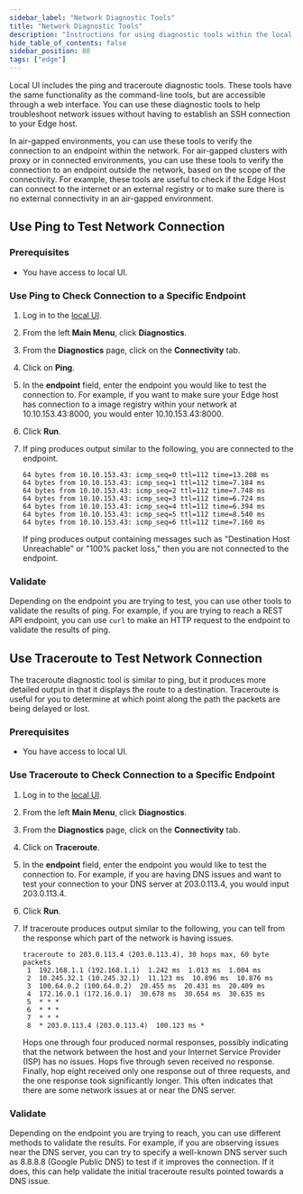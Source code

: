 ```yaml
---
sidebar_label: "Network Diagnostic Tools"
title: "Network Diagnostic Tools"
description: "Instructions for using diagnostic tools within the local UI."
hide_table_of_contents: false
sidebar_position: 80
tags: ["edge"]
---
```


Local UI includes the ping and traceroute diagnostic tools. These tools have the same functionality as the command-line
tools, but are accessible through a web interface. You can use these diagnostic tools to help troubleshoot network
issues without having to establish an SSH connection to your Edge host.

In air-gapped environments, you can use these tools to verify the connection to an endpoint within the network. For
air-gapped clusters with proxy or in connected environments, you can use these tools to verify the connection to an endpoint
outside the network, based on the scope of the connectivity. For example, these tools are useful to check if the Edge Host can
connect to the internet or an external registry or to make sure there is no external connectivity in an air-gapped environment.

## Use Ping to Test Network Connection

### Prerequisites

- You have access to local UI.

### Use Ping to Check Connection to a Specific Endpoint

1. Log in to the [local UI](./access-console.md).

2. From the left **Main Menu**, click **Diagnostics**.

3. From the **Diagnostics** page, click on the **Connectivity** tab.

4. Click on **Ping**.

5. In the **endpoint** field, enter the endpoint you would like to test the connection to. For example, if you want to make sure
   your Edge host has connection to a image registry within your network at 10.10.153.43:8000, you would enter
   10.10.153.43:8000.

6. Click **Run**.

7. If ping produces output similar to the following, you are connected to the endpoint.

   ```
   64 bytes from 10.10.153.43: icmp_seq=0 ttl=112 time=13.208 ms
   64 bytes from 10.10.153.43: icmp_seq=1 ttl=112 time=7.184 ms
   64 bytes from 10.10.153.43: icmp_seq=2 ttl=112 time=7.748 ms
   64 bytes from 10.10.153.43: icmp_seq=3 ttl=112 time=6.724 ms
   64 bytes from 10.10.153.43: icmp_seq=4 ttl=112 time=6.394 ms
   64 bytes from 10.10.153.43: icmp_seq=5 ttl=112 time=8.540 ms
   64 bytes from 10.10.153.43: icmp_seq=6 ttl=112 time=7.160 ms
   ```

   If ping produces output containing messages such as "Destination Host Unreachable" or "100% packet loss," then you
   are not connected to the endpoint.

### Validate

Depending on the endpoint you are trying to test, you can use other tools to validate the results of ping. For example,
if you are trying to reach a REST API endpoint, you can use `curl` to make an HTTP request to the endpoint to validate
the results of ping.

## Use Traceroute to Test Network Connection

The traceroute diagnostic tool is similar to ping, but it produces more detailed output in that it displays the route to a destination.
Traceroute is useful for you to determine at which point along the path the packets are being delayed or lost.

### Prerequisites

- You have access to local UI.

### Use Traceroute to Check Connection to a Specific Endpoint

1. Log in to the [local UI](./access-console.md).

2. From the left **Main Menu**, click **Diagnostics**.

3. From the **Diagnostics** page, click on the **Connectivity** tab.

4. Click on **Traceroute**.

5. In the **endpoint** field, enter the endpoint you would like to test the connection to. For example, if you are having DNS
   issues and want to test your connection to your DNS server at 203.0.113.4, you would input 203.0.113.4.

6. Click **Run**.

7. If traceroute produces output similar to the following, you can tell from the response which part of the network is
   having issues.

   ```
   traceroute to 203.0.113.4 (203.0.113.4), 30 hops max, 60 byte packets
    1  192.168.1.1 (192.168.1.1)  1.242 ms  1.013 ms  1.004 ms
    2  10.245.32.1 (10.245.32.1)  11.123 ms  10.896 ms  10.876 ms
    3  100.64.0.2 (100.64.0.2)  20.455 ms  20.431 ms  20.409 ms
    4  172.16.0.1 (172.16.0.1)  30.678 ms  30.654 ms  30.635 ms
    5  * * *
    6  * * *
    7  * * *
    8  * 203.0.113.4 (203.0.113.4)  100.123 ms *
   ```

   Hops one through four produced normal responses, possibly indicating that the network between the host and your
   Internet Service Provider (ISP) has no issues. Hops five through seven received no response. Finally, hop eight received
   only one response out of three requests, and the one response took significantly longer. This often indicates that
   there are some network issues at or near the DNS server.

### Validate

Depending on the endpoint you are trying to reach, you can use different methods to validate the results. For example,
if you are observing issues near the DNS server, you can try to specify a well-known DNS server such as 8.8.8.8 (Google Public DNS)
to test if it improves the connection. If it does, this can help validate the initial traceroute results pointed towards a DNS issue.

